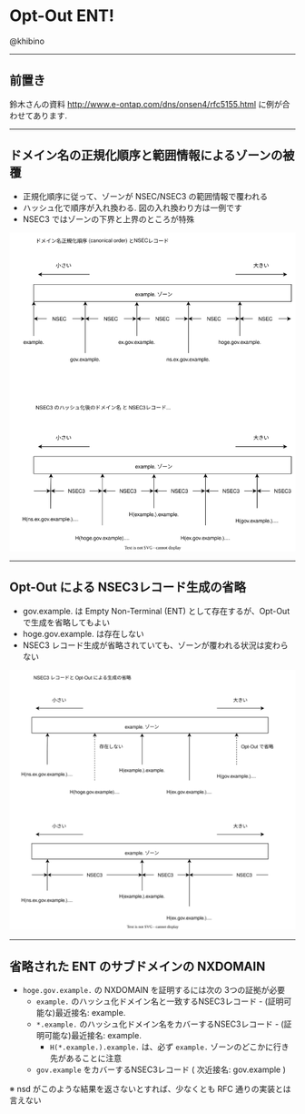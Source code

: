 
# Opt-Out ENT!

@khibino

----

## 前置き

鈴木さんの資料 http://www.e-ontap.com/dns/onsen4/rfc5155.html に例が合わせてあります.

----

## ドメイン名の正規化順序と範囲情報によるゾーンの被覆

* 正規化順序に従って、ゾーンが NSEC/NSEC3 の範囲情報で覆われる
* ハッシュ化で順序が入れ換わる. 図の入れ換わり方は一例です
* NSEC3 ではゾーンの下界と上界のところが特殊

![図 正規化順序とNSEC](canonical.svg)

----

## Opt-Out による NSEC3レコード生成の省略

* gov.example. は Empty Non-Terminal (ENT) として存在するが、Opt-Out で生成を省略してもよい
* hoge.gov.example. は存在しない
* NSEC3 レコード生成が省略されていても、ゾーンが覆われる状況は変わらない

![図 正規化順序でのハッシュ化ドメイン名とNSEC3](ent.svg)

----

## 省略された ENT のサブドメインの NXDOMAIN

* `hoge.gov.example.` の NXDOMAIN を証明するには次の 3つの証拠が必要
    * `example.` のハッシュ化ドメイン名と一致するNSEC3レコード - (証明可能な)最近接名: example.
    * `*.example.` のハッシュ化ドメイン名をカバーするNSEC3レコード - (証明可能な)最近接名: example.
        * `H(*.example.).example.` は、必ず `example.` ゾーンのどこかに行き先があることに注意
    * `gov.example` をカバーするNSEC3レコード ( 次近接名: gov.example )

※ nsd がこのような結果を返さないとすれば、少なくとも RFC 通りの実装とは言えない
